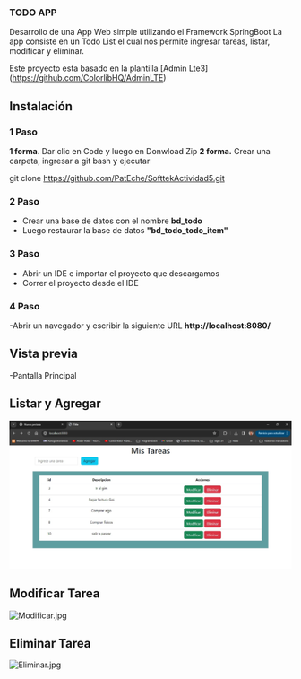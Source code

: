 ### TODO APP

Desarrollo de una App Web simple utilizando el Framework SpringBoot
La app consiste en un Todo List el cual nos permite ingresar tareas, listar, modificar y eliminar. 


Este proyecto esta basado en la plantilla [Admin Lte3]
(https://github.com/ColorlibHQ/AdminLTE)

## Instalación

### 1 Paso
**1 forma**. Dar clic en Code y luego en Donwload Zip
**2 forma.** Crear una carpeta, ingresar a git bash y ejecutar

git clone https://github.com/PatEche/SofttekActividad5.git

### 2 Paso
- Crear una base de datos con el nombre **bd_todo**
- Luego restaurar la base de datos **"bd_todo_todo_item"**

### 3 Paso
- Abrir un IDE e importar el proyecto que descargamos
- Correr el proyecto desde el IDE

### 4 Paso
-Abrir un navegador y escribir la siguiente URL **http://localhost:8080/**


## Vista previa
-Pantalla Principal

## Listar y Agregar
<img src="images/Captura.jpg">

## Modificar Tarea
![Modificar.jpg](images%Modificar.jpg)

## Eliminar Tarea
![Eliminar.jpg](images%Eliminar.jpg)
